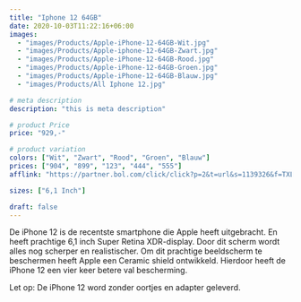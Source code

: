 ```yaml
---
title: "Iphone 12 64GB"
date: 2020-10-03T11:22:16+06:00
images:
  - "images/Products/Apple-iPhone-12-64GB-Wit.jpg"
  - "images/Products/Apple-iphone-12-64GB-Zwart.jpg"
  - "images/Products/Apple-iPhone-12-64GB-Rood.jpg"
  - "images/Products/Apple-iPhone-12-64GB-Groen.jpg"
  - "images/Products/Apple-iPhone-12-64GB-Blauw.jpg"
  - "images/Products/All Iphone 12.jpg"

# meta description
description: "this is meta description"

# product Price
price: "929,-"

# product variation
colors: ["Wit", "Zwart", "Rood", "Groen", "Blauw"]
prices: ["904", "899", "123", "444", "555"]
afflink: "https://partner.bol.com/click/click?p=2&t=url&s=1139326&f=TXL&url=https%3A%2F%2Fwww.bol.com%2Fnl%2Fp%2Fapple-iphone-12-64gb-wit%2F9300000013742379%2F&name=Apple%20iPhone%2012%20-%2064GB%20-%20Wit"

sizes: ["6,1 Inch"]

draft: false
---
```


De iPhone 12 is de recentste smartphone die Apple heeft uitgebracht. En heeft prachtige 6,1 inch Super Retina XDR-display. Door dit scherm wordt alles nog scherper en realistischer. Om dit prachtige beeldscherm te beschermen heeft Apple een Ceramic shield ontwikkeld. Hierdoor heeft de iPhone 12 een vier keer betere val bescherming.

Let op: De iPhone 12 word zonder oortjes en adapter geleverd.
